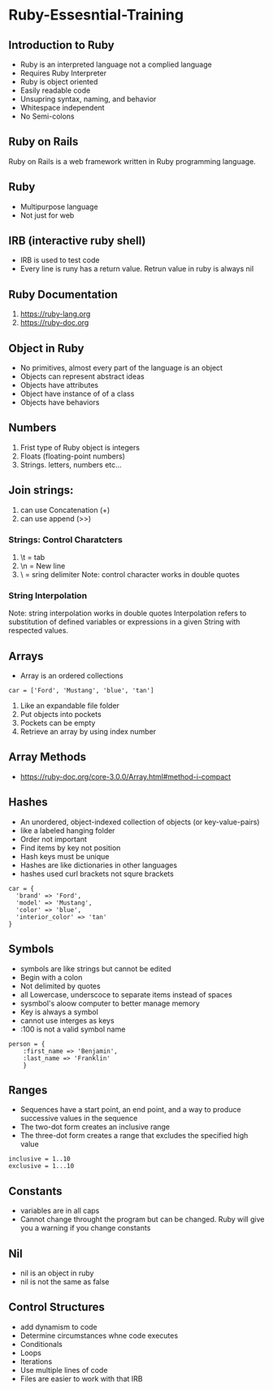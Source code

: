 # Ruby-Essesntial-Training

## Introduction to Ruby
-  Ruby is an interpreted language not a complied language
-  Requires Ruby Interpreter
-  Ruby is object oriented 
-  Easily readable code
-  Unsupring syntax, naming, and behavior
-  Whitespace independent
-  No Semi-colons

## Ruby on Rails
Ruby on Rails is a web framework written in Ruby programming language.

## Ruby
- Multipurpose language
- Not just for web

## IRB (interactive ruby shell)
- IRB is used to test code
- Every line is runy has a return value. Retrun value in ruby is always nil

## Ruby Documentation
1. https://ruby-lang.org
2. https://ruby-doc.org

## Object in Ruby
- No primitives, almost every part of the language is an object
- Objects can represent abstract ideas
- Objects have attributes
- Object have instance of of a class
- Objects have behaviors

## Numbers
1. Frist type of Ruby object is integers
2. Floats (floating-point numbers)
3. Strings. letters, numbers etc...

## Join strings: 
1. can use Concatenation (+)
2. can use append (>>)

### Strings: Control Charatcters
1.  \t =  tab 
2.  \n = New line
3.  \ = sring delimiter
 Note: control character works in double quotes
### String Interpolation
 Note: string interpolation works in double quotes
Interpolation refers to substitution of defined variables or expressions in a given String with respected values.

## Arrays
- Array is an ordered collections
```
car = ['Ford', 'Mustang', 'blue', 'tan']
```

1. Like an expandable file folder
2. Put objects into pockets
3. Pockets can be empty
4. Retrieve an array by using index number

## Array Methods

- https://ruby-doc.org/core-3.0.0/Array.html#method-i-compact

## Hashes
- An unordered, object-indexed collection of objects (or key-value-pairs)
- like a labeled hanging folder
- Order not important
- Find items by key not position
- Hash keys must be unique
- Hashes are like dictionaries in other languages
- hashes used curl brackets not squre brackets

```
car = {
  'brand' => 'Ford', 
  'model' => 'Mustang', 
  'color' => 'blue', 
  'interior_color' => 'tan'
}
```

## Symbols
- symbols are like strings but cannot be edited
- Begin with a colon
- Not delimited by quotes
- all Lowercase, underscoce to  separate items instead of spaces
- sysmbol's aloow computer to better manage memory
- Key is always a symbol
- cannot use interges as keys
- :100 is not a valid symbol name

```
person = {
    :first_name => 'Benjamin', 
    :last_name => 'Franklin'
    }
```

## Ranges 
- Sequences have a start point, an end point, and a way to produce successive values in the sequence
- The two-dot form creates an inclusive range
- The three-dot form creates a range that excludes the specified high value

```
inclusive = 1..10
exclusive = 1...10
```
## Constants

- variables are in all caps
- Cannot change throught the program but can be changed. Ruby will give you a warning if you change constants

## Nil
- nil is an object in ruby
- nil is not the same as false

## Control Structures
- add dynamism to code
- Determine circumstances whne code executes
- Conditionals
- Loops
- Iterations
- Use multiple lines of code
- Files are easier to work with that IRB
